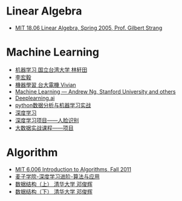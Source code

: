 # Linear Algebra

* [MIT 18.06 Linear Algebra, Spring 2005, Prof. Gilbert Strang](https://www.youtube.com/playlist?list=PLE7DDD91010BC51F8)


# Machine Learning

* [机器学习 国立台湾大学 林轩田](https://www.youtube.com/user/hsuantien/playlists)
* [李宏毅](https://www.youtube.com/channel/UC2ggjtuuWvxrHHHiaDH1dlQ/playlists)
* [機器學習 台大電機 Vivian](https://www.youtube.com/channel/UCyB2RBqKbxDPGCs1PokeUiA/playlists) 
* [Machine Learning — Andrew Ng, Stanford University and others](https://www.youtube.com/channel/UC5zx8Owijmv-bbhAK6Z9apg/playlists)
* [Deeplearning.ai](https://www.youtube.com/channel/UCcIXc5mJsHVYTZR1maL5l9w)
* [python数据分析与机器学习实战](https://www.youtube.com/playlist?list=PLhXu26RzZZTwus4cNbPTcgXXH6oavT6EB)
* [深度学习](https://www.youtube.com/playlist?list=PL4R4917X9BkFIiKDbZYLa8ChPbnYRw0hV)
* [深度学习项目——人脸识别](https://www.youtube.com/playlist?list=PL0Kneloi6O0wjZ1di49z_F1ImToItcPI8)
* [大数据实战课程——项目](https://www.youtube.com/playlist?list=PLHvvnQXjjcSxc15tNmHEHljUdh3nkJfd4)


# Algorithm

* [MIT 6.006 Introduction to Algorithms, Fall 2011](https://www.youtube.com/playlist?list=PLUl4u3cNGP61Oq3tWYp6V_F-5jb5L2iHb)
* [麦子学院-深度学习进阶-算法与应用](https://www.youtube.com/playlist?list=PLhXu26RzZZTzxRou9Yn2lVHRKkxuTBZYw)
* [数据结构（上） 清华大学 
邓俊辉](http://www.xuetangx.com/courses/course-v1:TsinghuaX+30240184+sp/about)
* [数据结构（下） 清华大学 
邓俊辉](http://www.xuetangx.com/courses/course-v1:TsinghuaX+30240184_2X+sp/about)
